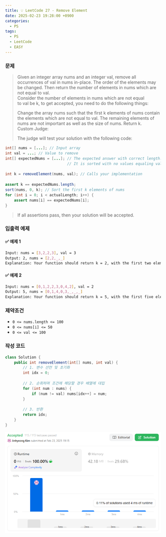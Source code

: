 ```yaml
---
title: 💡 LeetCode 27 - Remove Element
date: 2025-02-23 19:28:00 +0900
categories:
  - PS
tags:
  - PS
  - LeetCode
  - EASY
---
```


### 문제
> Given an integer array nums and an integer val, remove all occurrences of val in nums in-place. 
> The order of the elements may be changed. 
> Then return the number of elements in nums which are not equal to val.   
> Consider the number of elements in nums which are not equal to val be k, to get accepted, you need to do the following things:   
> 
> Change the array nums such that the first k elements of nums contain the elements which are not equal to val. 
> The remaining elements of nums are not important as well as the size of nums.
> Return k.   
> Custom Judge:   
> 
> The judge will test your solution with the following code:   
```java
int[] nums = [...]; // Input array
int val = ...; // Value to remove
int[] expectedNums = [...]; // The expected answer with correct length.
							// It is sorted with no values equaling val.

int k = removeElement(nums, val); // Calls your implementation

assert k == expectedNums.length;
sort(nums, 0, k); // Sort the first k elements of nums
for (int i = 0; i < actualLength; i++) {
	assert nums[i] == expectedNums[i];
}​
```
> If all assertions pass, then your solution will be accepted.


### 입출력 예제
#### ✅ 예제 1
```bash
Input: nums = [3,2,2,3], val = 3
Output: 2, nums = [2,2,_,_]
Explanation: Your function should return k = 2, with the first two elements of nums being 2. It does not matter what you leave beyond the returned k (hence they are underscores).​
```

#### ✅ 예제 2
```bash
Input: nums = [0,1,2,2,3,0,4,2], val = 2
Output: 5, nums = [0,1,4,0,3,_,_,_]
Explanation: Your function should return k = 5, with the first five elements of nums containing 0, 0, 1, 3, and 4. Note that the five elements can be returned in any order. It does not matter what you leave beyond the returned k (hence they are underscores).​
```


### 제약조건
- `0 <= nums.length <= 100`
- `0 <= nums[i] <= 50`
- `0 <= val <= 100`


### 작성 코드
```java
class Solution {
	public int removeElement(int[] nums, int val) {
		// 1. 변수 선언 및 초기화
		int idx = 0;
		
		// 2. 순회하며 조건에 해당할 경우 배열에 대입
		for (int num : nums) {
			if (num != val) nums[idx++] = num;
		}
		
		// 3. 반환
		return idx;
	}
}
```
![](/assets/image/Pasted%20image%2020250528011651.png)